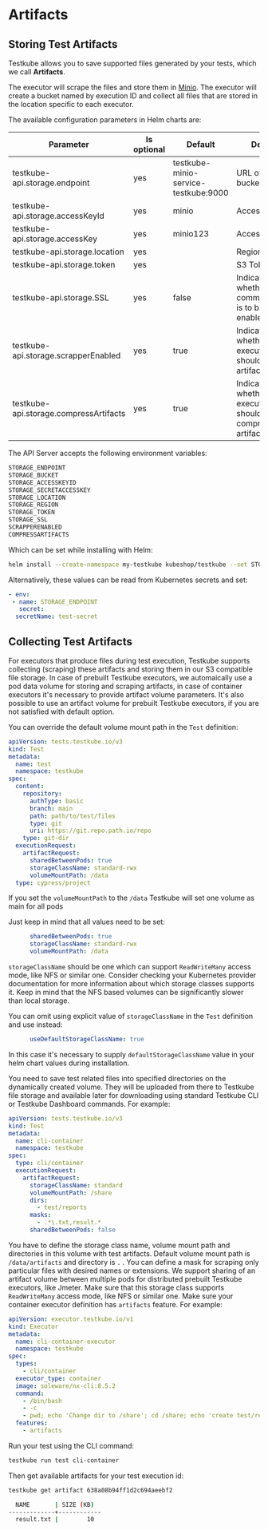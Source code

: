 # Artifacts 

## Storing Test Artifacts

Testkube allows you to save supported files generated by your tests, which we call **Artifacts**.

The executor will scrape the files and store them in [Minio](https://min.io/). The executor will create a bucket named by execution ID and collect all files that are stored in the location specific to each executor.

The available configuration parameters in Helm charts are:

| Parameter                              | Is optional | Default                              | Default                                               |
| -------------------------------------- | ----------- | ------------------------------------ | ----------------------------------------------------- |
| testkube-api.storage.endpoint          | yes         | testkube-minio-service-testkube:9000 | URL of the S3 bucket                                  |
| testkube-api.storage.accessKeyId       | yes         | minio                                | Access Key ID                                         |
| testkube-api.storage.accessKey         | yes         | minio123                             | Access Key                                            |
| testkube-api.storage.location          | yes         |                                      | Region                                                |
| testkube-api.storage.token             | yes         |                                      | S3 Token                                              |
| testkube-api.storage.SSL               | yes         | false                                | Indicates whether SSL communication is to be enabled. |
| testkube-api.storage.scrapperEnabled   | yes         | true                                 | Indicates whether executors should scrape artifacts.  |
| testkube-api.storage.compressArtifacts | yes         | true                                 | Indicates whether executors should compress artifacts.|

The API Server accepts the following environment variables:

```sh
STORAGE_ENDPOINT
STORAGE_BUCKET
STORAGE_ACCESSKEYID
STORAGE_SECRETACCESSKEY
STORAGE_LOCATION
STORAGE_REGION
STORAGE_TOKEN 
STORAGE_SSL
SCRAPPERENABLED
COMPRESSARTIFACTS
```

Which can be set while installing with Helm:

```sh
helm install --create-namespace my-testkube kubeshop/testkube --set STORAGE_ENDPOINT=custom_value
```

Alternatively, these values can be read from Kubernetes secrets and set:

```yaml
- env:
 - name: STORAGE_ENDPOINT
   secret:
  secretName: test-secret
```

## Collecting Test Artifacts

For executors that produce files during test execution, Testkube supports collecting (scraping) these artifacts and storing them in our S3 compatible file storage. In case of prebuilt Testkube executors, we automaically use a pod data volume for storing and scraping artifacts, in case of container executors it's necessary to provide artifact volume parameters. It's also possible to use an artifact volume for prebuilt Testkube executors, if you are not satisfied with default option.


You can override the default volume mount path in the `Test` definition:

```yaml
apiVersion: tests.testkube.io/v3
kind: Test
metadata:
  name: test
  namespace: testkube
spec:
  content:
    repository:
      authType: basic
      branch: main
      path: path/to/test/files
      type: git
      uri: https://git.repo.path.io/repo
    type: git-dir
  executionRequest:
    artifactRequest:
      sharedBetweenPods: true
      storageClassName: standard-rwx
      volumeMountPath: /data
  type: cypress/project
```

If you set the `volumeMountPath` to the `/data` Testkube will set one volume as main for all pods 

Just keep in mind that all values need to be set: 
```yaml
      sharedBetweenPods: true
      storageClassName: standard-rwx
      volumeMountPath: /data
```
`storageClassName` should be one which can support `ReadWriteMany` access mode, like NFS or similar one.
Consider checking your Kubernetes provider documentation for more information about which storage classes supports it.
Keep in mind that the NFS based volumes can be significantly slower than local storage.

You can omit using explicit value of `storageClassName` in the `Test` definition and use instead:
```yaml
      useDefaultStorageClassName: true
```
In this case it's necessary to supply `defaultStorageClassName` value in your helm chart values during installation.

You need to save test related files into specified directories on the dynamically created volume. They will be uploaded from there to Testkube file storage and available later for downloading using standard Testkube CLI or Testkube Dashboard commands. For example:

```yaml
apiVersion: tests.testkube.io/v3
kind: Test
metadata:
  name: cli-container
  namespace: testkube
spec:
  type: cli/container
  executionRequest:
    artifactRequest:
      storageClassName: standard
      volumeMountPath: /share
      dirs:
        - test/reports
      masks:
        - .*\.txt,result.*
      sharedBetweenPods: false
```

You have to define the storage class name, volume mount path and directories in this volume with test artifacts.
Default volume mount path is `/data/artifacts` and directory is `.` .
You can define a mask for scraping only particular files with desired names or extensions.
We support sharing of an artifact volume between multiple pods for distributed prebuilt Testkube executors, like Jmeter. Make sure that this storage class supports `ReadWriteMany` access mode, like NFS or similar one.
Make sure your container executor definition has `artifacts` feature. For example:

```yaml
apiVersion: executor.testkube.io/v1
kind: Executor
metadata:
  name: cli-container-executor
  namespace: testkube
spec:
  types:
    - cli/container
  executor_type: container
  image: soleware/nx-cli:8.5.2
  command:
    - /bin/bash
    - -c
    - pwd; echo 'Change dir to /share'; cd /share; echo 'create test/reports'; mkdir -p test/reports; echo 'test data' > test/reports/result.txt
  features:
    - artifacts
```

Run your test using the CLI command:

```sh
testkube run test cli-container
```

Then get available artifacts for your test execution id:

```sh
testkube get artifact 638a08b94ff1d2c694aeebf2
```

```sh title="Expected output:"
  NAME       | SIZE (KB)
-------------+------------
  result.txt |        10
```
